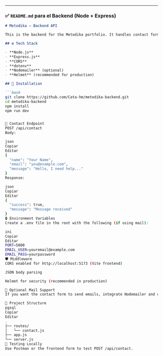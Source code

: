 
---

### ✅ `README.md` para el **Backend** (Node + Express)

```md
# Metodika – Backend API

This is the backend for the Metodika portfolio. It handles contact form submissions and can be extended to store or forward data via email, databases, or other integrations.

## ⚙️ Tech Stack

- **Node.js**
- **Express.js**
- **CORS**
- **dotenv**
- **Nodemailer** (optional)
- **Helmet** (recommended for production)

## 🚀 Installation

```bash
git clone https://github.com/Cata-hm/metodika-backend.git
cd metodika-backend
npm install
npm run dev


📨 Contact Endpoint
POST /api/contact
Body:

json
Copiar
Editar
{
  "name": "Your Name",
  "email": "you@example.com",
  "message": "Hello, I need help..."
}
Response:

json
Copiar
Editar
{
  "success": true,
  "message": "Message received"
}
🔒 Environment Variables
Create a .env file in the root with the following (if using mail):

ini
Copiar
Editar
PORT=5000
EMAIL_USER=youremail@example.com
EMAIL_PASS=yourpassword
🛡️ Middleware
CORS enabled for http://localhost:5173 (Vite frontend)

JSON body parsing

Helmet for security (recommended in production)

🔧 Optional Mail Support
If you want the contact form to send emails, integrate Nodemailer and configure SMTP in .env.

📁 Project Structure
pgsql
Copiar
Editar
.
├── routes/
│   └── contact.js
├── app.js
└── server.js
🧪 Testing Locally
Use Postman or the frontend form to test POST /api/contact.